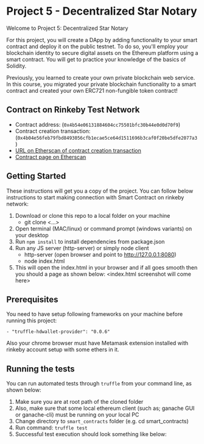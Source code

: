 # Project 5 - Decentralized Star Notary

Welcome to Project 5: Decentralized Star Notary

For this project, you will create a DApp by adding functionality to your smart contract and deploy it on the public testnet. To do so, you'll employ your blockchain identity to secure digital assets on the Ethereum platform using a smart contract. You will get to practice your knowledge of the basics of Solidity.

Previously, you learned to create your own private blockchain web service. In this course, you migrated your private blockchain functionality to a smart contract and created your own ERC721 non-fungible token contract!

## Contract on Rinkeby Test Network

- Contract address: (`0x4b54e06131884604cc75501bfc30b44e0d0d70f9`)
- Contract creation transaction: (`0x4b04e56feb79fbd8493056cfb1ecae5ce64d1511696b3caf0f20be5dfe2077a3`)
- <a href="https://rinkeby.etherscan.io/tx/0x4b04e56feb79fbd8493056cfb1ecae5ce64d1511696b3caf0f20be5dfe2077a3">URL on Etherscan of contract creation transaction</a>
- <a href="https://rinkeby.etherscan.io/address/0x4b54e06131884604cc75501bfc30b44e0d0d70f9">Contract page on Etherscan</a>

## Getting Started

These instructions will get you a copy of the project. You can follow below instructions to start making connection with Smart Contract on rinkeby network:

1. Download or clone this repo to a local folder on your machine
    - git clone <...>
2. Open terminal (MAC/linux) or command prompt (windows variants) on your desktop
3. Run `npm install` to install dependencies from package.json
4. Run any JS server (http-server) or simply node client
    - http-server (open browser and point to http://127.0.0.1:8080)
    - node index.html
5. This will open the index.html in your browser and if all goes smooth then you should a page as shown below:
<index.html screenshot will come here>

## Prerequisites

You need to have setup following frameworks on your machine before running this project:

```
- "truffle-hdwallet-provider": "0.0.6"
```

Also your chrome browser must have Metamask extension installed with rinkeby account setup with some ethers in it.


## Running the tests

You can run automated tests through `truffle` from your command line, as shown below:

1. Make sure you are at root path of the cloned folder
2. Also, make sure that some local ethereum client (such as; ganache GUI or ganache-cli) must be running on your local PC
3. Change directory to `smart_contracts` folder (e.g. cd smart_contracts)
4. Run command:  `truffle test`
5. Successful test execution should look something like below:
<screenshot will come here>




